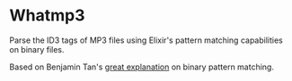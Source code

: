 # Whatmp3
Parse the ID3 tags of MP3 files using Elixir's pattern matching capabilities on binary files.

Based on Benjamin Tan's [great explanation](http://benjamintan.io/blog/2014/06/10/elixir-bit-syntax-and-id3/) on binary pattern matching.
